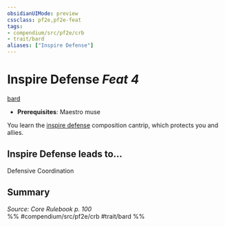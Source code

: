 ```yaml
---
obsidianUIMode: preview
cssclass: pf2e,pf2e-feat
tags:
- compendium/src/pf2e/crb
- trait/bard
aliases: ["Inspire Defense"]
---
```

# Inspire Defense  *Feat 4*  
[bard](rules/traits/bard.md)  

- **Prerequisites**: Maestro muse

You learn the [inspire defense](compendium/spells/inspire-defense.md) composition cantrip, which protects you and allies.

## Inspire Defense leads to...

Defensive Coordination

## Summary

*Source: Core Rulebook p. 100*  
%% #compendium/src/pf2e/crb #trait/bard %%
